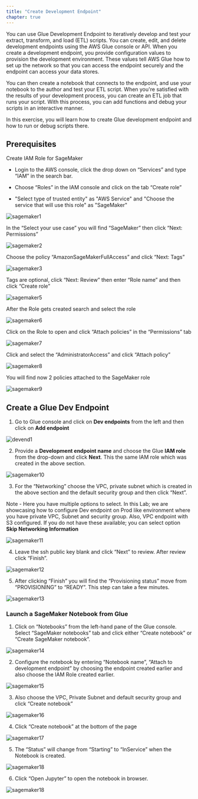 ```yaml
---
title: "Create Development Endpoint"
chapter: true
---
```


You can use Glue Development Endpoint to iteratively develop and test your extract, transform, and load (ETL) scripts. You can create, edit, and delete development endpoints using the AWS Glue console or API. When you create a development endpoint, you provide configuration values to provision the development environment. These values tell AWS Glue how to set up the network so that you can access the endpoint securely and the endpoint can access your data stores.

You can then create a notebook that connects to the endpoint, and use your notebook to the author and test your ETL script. When you're satisfied with the results of your development process, you can create an ETL job that runs your script. With this process, you can add functions and debug your scripts in an interactive manner.

In this exercise, you will learn how to create Glue development endpoint and how to run or debug scripts there.

## Prerequisites

Create IAM Role for SageMaker

* Login to the AWS console, click the drop down on “Services” and type “IAM” in the search bar.

* Choose “Roles” in the IAM console and click on the tab “Create role” 

* "Select type of trusted entity" as "AWS Service" and "Choose the service that will use this role" as "SageMaker"

![sagemaker1](/image/sagemaker1.png)

In the “Select your use case” you will find “SageMaker” then click “Next: Permissions”

![sagemaker2](/image/sagemaker2.png)

Choose the policy “AmazonSageMakerFullAccess” and click “Next: Tags”

![sagemaker3](/image/sagemaker3.png)

Tags are optional, click “Next: Review” then enter “Role name” and then click “Create role”

![sagemaker5](/image/sagemaker5.png)

After the Role gets created search and select the role

![sagemaker6](/image/sagemaker6.png)

Click on the Role to open and click “Attach policies” in the “Permissions” tab

![sagemaker7](/image/sagemaker7.png)

Click and select the “AdministratorAccess” and click “Attach policy”

![sagemaker8](/image/sagemaker8.png)

You will find now 2 policies attached to the SageMaker role

![sagemaker9](/image/sagemaker9.png)


## Create a Glue Dev Endpoint

1. Go to Glue console and click on **Dev endpoints** from the left and then click on **Add endpoint**

![devend1](/image/devend1.png)

2. Provide a **Development endpoint name** and choose the Glue **IAM role** from the drop-down and click **Next**. This the same IAM role which was created in the above section. 

![sagemaker10](/image/sagemaker10.png)

3. For the “Networking” choose the VPC, private subnet which is created in the above section and the default security group and then click “Next”.

Note - Here you have multiple options to select. In this Lab; we are showcasing how to configure Dev endpoint on Prod like environment where you have private VPC, Subnet and security group. Also, VPC endpoint with S3 configured. If you do not have these available; you can select option **Skip Networking Information**

![sagemaker11](/image/sagemaker11.png)

4. Leave the ssh public key blank and click “Next” to review. After review click “Finish”.

![sagemaker12](/image/sagemaker12.png)

5. After clicking “Finish” you will find the “Provisioning status” move from “PROVISIONING” to “READY”. This step can take a few minutes.

![sagemaker13](/image/sagemaker13.png)

### Launch a SageMaker Notebook from Glue

1)	Click on “Notebooks” from the left-hand pane of the Glue console. Select “SageMaker notebooks” tab and click either “Create notebook” or “Create SageMaker notebook”.

![sagemaker14](/image/sagemaker14.png)

2. Configure the notebook by entering “Notebook name”, “Attach to development endpoint” by choosing the endpoint created earlier and also choose the IAM Role created earlier.

![sagemaker15](/image/sagemaker15.png)

3)	Also choose the VPC, Private Subnet and default security group and click “Create notebook”

![sagemaker16](/image/sagemaker16.png)

4. Click “Create notebook” at the bottom of the page

![sagemaker17](/image/sagemaker17.png)

5. The “Status” will change from “Starting” to “InService” when the Notebook is created.

![sagemaker18](/image/sagemaker18.png)

6. Click “Open Jupyter” to open the notebook in browser.

![sagemaker18](/image/sagemaker19.png)

